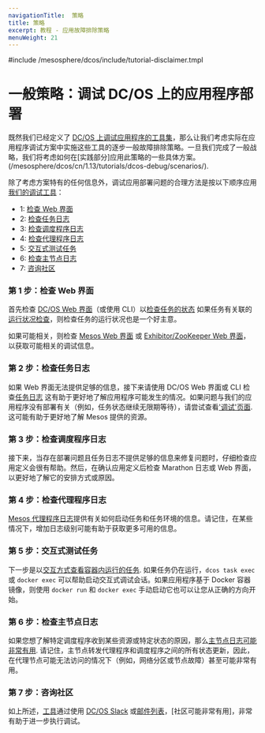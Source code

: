 ```yaml
---
navigationTitle:  策略
title: 策略
excerpt: 教程 - 应用故障排除策略
menuWeight: 21
---
```

#include /mesosphere/dcos/include/tutorial-disclaimer.tmpl

<a name=strategy></a>

# 一般策略：调试 DC/OS 上的应用程序部署

既然我们已经定义了 [DC/OS 上调试应用程序的工具集](#tools)，那么让我们考虑实际在应用程序调试方案中实施这些工具的逐步一般故障排除策略。一旦我们完成了一般战略，我们将考虑如何在[实践部分]应用此策略的一些具体方案。(/mesosphere/dcos/cn/1.13/tutorials/dcos-debug/scenarios/).

除了考虑方案特有的任何信息外，调试应用部署问题的合理方法是按以下顺序应用[我们的调试工具](#tool)：

- 1: [检查 Web 界面](#GUI-strat)
- 2: [检查任务日志](#task-strat)
- 3: [检查调度程序日志](#schedule-strat)
- 4: [检查代理程序日志](#agent-strat)
- 5: [交互式测试任务](#interactive-strat)
- 6: [检查主节点日志](#master-strat)
- 7: [咨询社区](#community-strat)


<a name="GUI-strat"></a>

### 第 1 步：检查 Web 界面

首先检查 [DC/OS Web 界面](#dcos-ui)（或使用 CLI）以[检查任务的状态](/mesosphere/dcos/cn/latest/deploying-services/task-handling/) 如果任务有关联的[运行状况检查](/mesosphere/dcos/cn/latest/deploying-services/creating-services/health-checks/)，则检查任务的运行状况也是一个好主意。

如果可能相关，则检查 [Mesos Web 界面](/mesosphere/dcos/cn/1.13/tutorials/dcos-debug/tools/#mesos-ui) 或 [Exhibitor/ZooKeeper Web 界面](/mesosphere/dcos/cn/1.13/tutorials/dcos-debug/tools/#zoo-ui)，以获取可能相关的调试信息。

<a name="task-strat"></a>

### 第 2 步：检查任务日志

如果 Web 界面无法提供足够的信息，接下来请使用 DC/OS Web 界面或 CLI 检查[任务日志](/mesosphere/dcos/cn/1.13/tutorials/dcos-debug/tools/#task-logs) 这有助于更好地了解应用程序可能发生的情况。如果问题与我们的应用程序没有部署有关（例如，任务状态继续无限期等待），请尝试查看['调试'页面](/mesosphere/dcos/cn/1.13/monitoring/debugging/gui-debugging/#debugging-page). 这可能有助于更好地了解 Mesos 提供的资源。

<a name="schedule-strat"></a>

### 第 3 步：检查调度程序日志

接下来，当存在部署问题且任务日志不提供足够的信息来修复问题时，仔细检查应用定义会很有帮助。然后，在确认应用定义后检查 Marathon 日志或 Web 界面，以更好地了解它的安排方式或原因。

<a name="agent-strat"></a>

### 第 4 步：检查代理程序日志

[Mesos 代理程序日志](/mesosphere/dcos/cn/1.13/tutorials/dcos-debug/tools/#mesos-agent-logs)提供有关如何启动任务和任务环境的信息。请记住，在某些情况下，增加日志级别可能有助于获取更多可用的信息。

<a name="interactive-strat"></a>

### 第 5 步：交互式测试任务

下一步是以[交互方式查看容器内运行的任务](/mesosphere/dcos/cn/1.13/tutorials/dcos-debug//tools/#interactive). 如果任务仍在运行，`dcos task exec` 或 `docker exec` 可以帮助启动交互式调试会话。如果应用程序基于 Docker 容器镜像，则使用 `docker run` 和 `docker exec` 手动启动它也可以让您从正确的方向开始。

<a name="master-strat"></a>

### 第 6 步：检查主节点日志

如果您想了解特定调度程序收到某些资源或特定状态的原因，那么[主节点日志可能非常有用](/mesosphere/dcos/cn/1.13/tutorials/dcos-debug/tools/#master-logs). 请记住，主节点转发代理程序和调度程序之间的所有状态更新，因此，在代理节点可能无法访问的情况下（例如，网络分区或节点故障）甚至可能非常有用。

<a name="community-strat"></a>

### 第 7 步：咨询社区

如上所述，[工具](/mesosphere/dcos/cn/1.13/tutorials/dcos-debug/tools/#community)通过使用 [DC/OS Slack](http://chat.dcos.io/?_ga=2.29995196.285985511.1525709518-600356888.1525372520) 或[邮件列表](https://groups.google.com/a/dcos.io/forum/#!forum/users)，[社区可能非常有用]，非常有助于进一步执行调试。
